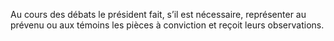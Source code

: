 Au cours des débats le président fait, s’il est nécessaire, représenter au prévenu ou aux témoins les pièces à conviction et reçoit leurs observations.